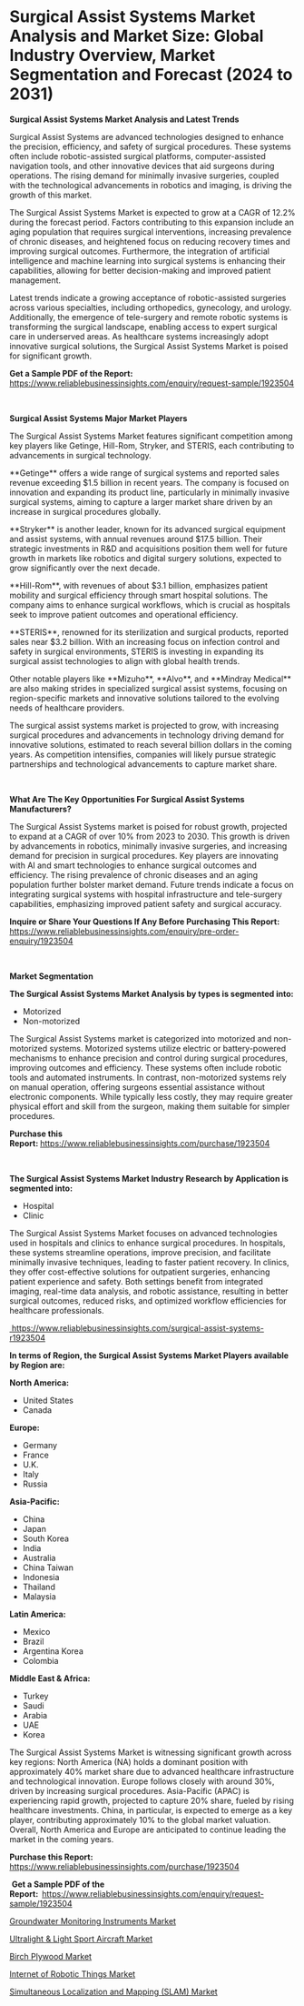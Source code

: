 <p><h1>Surgical Assist Systems Market Analysis and Market Size: Global Industry Overview, Market Segmentation and Forecast (2024 to 2031)</h1></p><p><strong>Surgical Assist Systems Market Analysis and Latest Trends</strong></p>
<p><p>Surgical Assist Systems are advanced technologies designed to enhance the precision, efficiency, and safety of surgical procedures. These systems often include robotic-assisted surgical platforms, computer-assisted navigation tools, and other innovative devices that aid surgeons during operations. The rising demand for minimally invasive surgeries, coupled with the technological advancements in robotics and imaging, is driving the growth of this market.</p><p>The Surgical Assist Systems Market is expected to grow at a CAGR of 12.2% during the forecast period. Factors contributing to this expansion include an aging population that requires surgical interventions, increasing prevalence of chronic diseases, and heightened focus on reducing recovery times and improving surgical outcomes. Furthermore, the integration of artificial intelligence and machine learning into surgical systems is enhancing their capabilities, allowing for better decision-making and improved patient management.</p><p>Latest trends indicate a growing acceptance of robotic-assisted surgeries across various specialties, including orthopedics, gynecology, and urology. Additionally, the emergence of tele-surgery and remote robotic systems is transforming the surgical landscape, enabling access to expert surgical care in underserved areas. As healthcare systems increasingly adopt innovative surgical solutions, the Surgical Assist Systems Market is poised for significant growth.</p></p>
<p><strong>Get a Sample PDF of the Report:&nbsp;</strong> <a href="https://www.reliablebusinessinsights.com/enquiry/request-sample/1923504?utm_campaign=1121&utm_medium=2&utm_source=Github&utm_content=ia&utm_term=24102024&utm_id=surgical-assist-systems">https://www.reliablebusinessinsights.com/enquiry/request-sample/1923504</a></p>
<p>&nbsp;</p>
<p><strong>Surgical Assist Systems Major Market Players</strong></p>
<p><p>The Surgical Assist Systems Market features significant competition among key players like Getinge, Hill-Rom, Stryker, and STERIS, each contributing to advancements in surgical technology. </p><p>**Getinge** offers a wide range of surgical systems and reported sales revenue exceeding $1.5 billion in recent years. The company is focused on innovation and expanding its product line, particularly in minimally invasive surgical systems, aiming to capture a larger market share driven by an increase in surgical procedures globally.</p><p>**Stryker** is another leader, known for its advanced surgical equipment and assist systems, with annual revenues around $17.5 billion. Their strategic investments in R&D and acquisitions position them well for future growth in markets like robotics and digital surgery solutions, expected to grow significantly over the next decade.</p><p>**Hill-Rom**, with revenues of about $3.1 billion, emphasizes patient mobility and surgical efficiency through smart hospital solutions. The company aims to enhance surgical workflows, which is crucial as hospitals seek to improve patient outcomes and operational efficiency.</p><p>**STERIS**, renowned for its sterilization and surgical products, reported sales near $3.2 billion. With an increasing focus on infection control and safety in surgical environments, STERIS is investing in expanding its surgical assist technologies to align with global health trends.</p><p>Other notable players like **Mizuho**, **Alvo**, and **Mindray Medical** are also making strides in specialized surgical assist systems, focusing on region-specific markets and innovative solutions tailored to the evolving needs of healthcare providers.</p><p>The surgical assist systems market is projected to grow, with increasing surgical procedures and advancements in technology driving demand for innovative solutions, estimated to reach several billion dollars in the coming years. As competition intensifies, companies will likely pursue strategic partnerships and technological advancements to capture market share.</p></p>
<p>&nbsp;</p>
<p><strong>What Are The Key Opportunities For Surgical Assist Systems Manufacturers?</strong></p>
<p><p>The Surgical Assist Systems market is poised for robust growth, projected to expand at a CAGR of over 10% from 2023 to 2030. This growth is driven by advancements in robotics, minimally invasive surgeries, and increasing demand for precision in surgical procedures. Key players are innovating with AI and smart technologies to enhance surgical outcomes and efficiency. The rising prevalence of chronic diseases and an aging population further bolster market demand. Future trends indicate a focus on integrating surgical systems with hospital infrastructure and tele-surgery capabilities, emphasizing improved patient safety and surgical accuracy.</p></p>
<p><strong>Inquire or Share Your Questions If Any Before Purchasing This Report:</strong> <a href="https://www.reliablebusinessinsights.com/enquiry/pre-order-enquiry/1923504?utm_campaign=1121&utm_medium=2&utm_source=Github&utm_content=ia&utm_term=24102024&utm_id=surgical-assist-systems">https://www.reliablebusinessinsights.com/enquiry/pre-order-enquiry/1923504</a></p>
<p>&nbsp;</p>
<p><strong>Market Segmentation</strong></p>
<p><strong>The Surgical Assist Systems Market Analysis by types is segmented into:</strong></p>
<p><ul><li>Motorized</li><li>Non-motorized</li></ul></p>
<p><p>The Surgical Assist Systems market is categorized into motorized and non-motorized systems. Motorized systems utilize electric or battery-powered mechanisms to enhance precision and control during surgical procedures, improving outcomes and efficiency. These systems often include robotic tools and automated instruments. In contrast, non-motorized systems rely on manual operation, offering surgeons essential assistance without electronic components. While typically less costly, they may require greater physical effort and skill from the surgeon, making them suitable for simpler procedures.</p></p>
<p><strong>Purchase this Report:&nbsp;</strong><a href="https://www.reliablebusinessinsights.com/purchase/1923504?utm_campaign=1121&utm_medium=2&utm_source=Github&utm_content=ia&utm_term=24102024&utm_id=surgical-assist-systems">https://www.reliablebusinessinsights.com/purchase/1923504</a></p>
<p>&nbsp;</p>
<p><strong>The Surgical Assist Systems Market Industry Research by Application is segmented into:</strong></p>
<p><ul><li>Hospital</li><li>Clinic</li></ul></p>
<p><p>The Surgical Assist Systems Market focuses on advanced technologies used in hospitals and clinics to enhance surgical procedures. In hospitals, these systems streamline operations, improve precision, and facilitate minimally invasive techniques, leading to faster patient recovery. In clinics, they offer cost-effective solutions for outpatient surgeries, enhancing patient experience and safety. Both settings benefit from integrated imaging, real-time data analysis, and robotic assistance, resulting in better surgical outcomes, reduced risks, and optimized workflow efficiencies for healthcare professionals.</p></p>
<p><a href="https://www.reliablebusinessinsights.com/surgical-assist-systems-r1923504?utm_campaign=1121&utm_medium=2&utm_source=Github&utm_content=ia&utm_term=24102024&utm_id=surgical-assist-systems">&nbsp;https://www.reliablebusinessinsights.com/surgical-assist-systems-r1923504</a></p>
<p><strong>In terms of Region, the Surgical Assist Systems Market Players available by Region are:</strong></p>
<p>
    <p> <strong> North America: </strong>
        <ul>
            <li>United States</li>
            <li>Canada</li>
        </ul>
        </p> 
    <p> <strong> Europe: </strong>
        <ul>
            <li>Germany</li>
            <li>France</li>
            <li>U.K.</li>
            <li>Italy</li>
            <li>Russia</li>
        </ul>
        </p> 
    <p> <strong> Asia-Pacific: </strong>
        <ul>
            <li>China</li>
            <li>Japan</li>
            <li>South Korea</li>
            <li>India</li>
            <li>Australia</li>
            <li>China Taiwan</li>
            <li>Indonesia</li>
            <li>Thailand</li>
            <li>Malaysia</li>
        </ul>
        </p> 
    <p> <strong> Latin America: </strong>
        <ul>
            <li>Mexico</li>
            <li>Brazil</li>
            <li>Argentina Korea</li>
            <li>Colombia</li>
        </ul>
        </p> 
    <p> <strong> Middle East & Africa: </strong>
        <ul>
            <li>Turkey</li>
            <li>Saudi</li>
            <li>Arabia</li>
            <li>UAE</li>
            <li>Korea</li>
        </ul>
    </p>
    </p>
<p><p>The Surgical Assist Systems Market is witnessing significant growth across key regions: North America (NA) holds a dominant position with approximately 40% market share due to advanced healthcare infrastructure and technological innovation. Europe follows closely with around 30%, driven by increasing surgical procedures. Asia-Pacific (APAC) is experiencing rapid growth, projected to capture 20% share, fueled by rising healthcare investments. China, in particular, is expected to emerge as a key player, contributing approximately 10% to the global market valuation. Overall, North America and Europe are anticipated to continue leading the market in the coming years.</p></p>
<p><strong>Purchase this Report: </strong><a href="https://www.reliablebusinessinsights.com/purchase/1923504?utm_campaign=1121&utm_medium=2&utm_source=Github&utm_content=ia&utm_term=24102024&utm_id=surgical-assist-systems">https://www.reliablebusinessinsights.com/purchase/1923504</a></p>
<p>&nbsp;<strong>Get a Sample PDF of the Report:&nbsp;&nbsp;</strong><a href="https://www.reliablebusinessinsights.com/enquiry/request-sample/1923504?utm_campaign=1121&utm_medium=2&utm_source=Github&utm_content=ia&utm_term=24102024&utm_id=surgical-assist-systems">https://www.reliablebusinessinsights.com/enquiry/request-sample/1923504</a></p>
<p><strong></strong></p>
<p><p><a href="https://issuu.com/reportprime-2/docs/groundwater-monitoring-instruments-_c55486744b021f?utm_campaign=1121&utm_medium=2&utm_source=Github&utm_content=ia&utm_term=24102024&utm_id=surgical-assist-systems">Groundwater Monitoring Instruments Market</a></p><p><a href="https://github.com/fannklhimesu/Market-Research-Report-List-1/blob/main/ultralight-light-sport-aircraft-market.md?utm_campaign=1121&utm_medium=2&utm_source=Github&utm_content=ia&utm_term=24102024&utm_id=surgical-assist-systems">Ultralight & Light Sport Aircraft Market</a></p><p><a href="https://medium.com/@caetlinivcar/birch-plywood-industry-insights-report-analyzing-market-trends-applications-and-competitive-33609b8ec1f8?utm_campaign=1121&utm_medium=2&utm_source=Github&utm_content=ia&utm_term=24102024&utm_id=surgical-assist-systems">Birch Plywood Market</a></p><p><a href="https://www.linkedin.com/pulse/analyzing-internet-robotic-things-market-dynamics-growth-drivers-t0vjc?utm_campaign=1121&utm_medium=2&utm_source=Github&utm_content=ia&utm_term=24102024&utm_id=surgical-assist-systems">Internet of Robotic Things Market</a></p><p><a href="https://github.com/Alanbrewer218/Market-Research-Report-List-1/blob/main/simultaneous-localization-and-mapping-slam-market.md?utm_campaign=1121&utm_medium=2&utm_source=Github&utm_content=ia&utm_term=24102024&utm_id=surgical-assist-systems">Simultaneous Localization and Mapping (SLAM) Market</a></p></p>